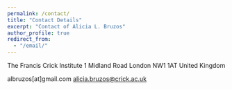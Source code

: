 ```yaml
---
permalink: /contact/
title: "Contact Details"
excerpt: "Contact of Alicia L. Bruzos"
author_profile: true
redirect_from: 
  - "/email/"
---
```


The Francis Crick Institute
1 Midland Road
London NW1 1AT
United Kingdom

albruzos[at]gmail.com
alicia.bruzos@crick.ac.uk
